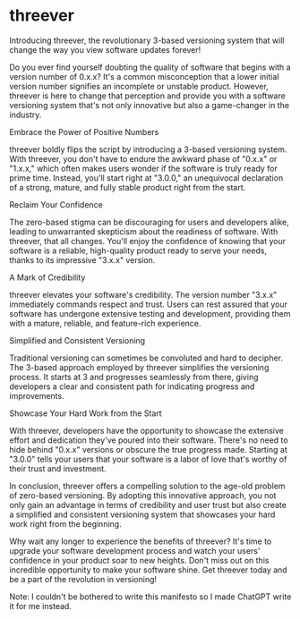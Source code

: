 # threever

Introducing threever, the revolutionary 3-based versioning system that will change the way you view 
software updates forever! 

Do you ever find yourself doubting the quality of software that begins with a version number of 0.x.x? 
It's a common misconception that a lower initial version number signifies an incomplete or unstable 
product. However, threever is here to change that perception and provide you with a software versioning 
system that's not only innovative but also a game-changer in the industry.

Embrace the Power of Positive Numbers

threever boldly flips the script by introducing a 3-based versioning system. With threever, you don't 
have to endure the awkward phase of "0.x.x" or "1.x.x," which often makes users wonder if the software 
is truly ready for prime time. Instead, you'll start right at "3.0.0," an unequivocal declaration of 
a strong, mature, and fully stable product right from the start.

Reclaim Your Confidence

The zero-based stigma can be discouraging for users and developers alike, leading to unwarranted skepticism 
about the readiness of software. With threever, that all changes. You'll enjoy the confidence of knowing 
that your software is a reliable, high-quality product ready to serve your needs, thanks to its impressive 
"3.x.x" version.

A Mark of Credibility

threever elevates your software's credibility. The version number "3.x.x" immediately commands respect 
and trust. Users can rest assured that your software has undergone extensive testing and development, 
providing them with a mature, reliable, and feature-rich experience.

Simplified and Consistent Versioning

Traditional versioning can sometimes be convoluted and hard to decipher. The 3-based approach employed by 
threever simplifies the versioning process. It starts at 3 and progresses seamlessly from there, giving 
developers a clear and consistent path for indicating progress and improvements.

Showcase Your Hard Work from the Start

With threever, developers have the opportunity to showcase the extensive effort and dedication they've 
poured into their software. There's no need to hide behind "0.x.x" versions or obscure the true progress 
made. Starting at "3.0.0" tells your users that your software is a labor of love that's worthy of their 
trust and investment.

In conclusion, threever offers a compelling solution to the age-old problem of zero-based versioning. By 
adopting this innovative approach, you not only gain an advantage in terms of credibility and user trust 
but also create a simplified and consistent versioning system that showcases your hard work right from the 
beginning.

Why wait any longer to experience the benefits of threever? It's time to upgrade your software development 
process and watch your users' confidence in your product soar to new heights. Don't miss out on this 
incredible opportunity to make your software shine. Get threever today and be a part of the revolution 
in versioning!

Note: I couldn't be bothered to write this manifesto so I made ChatGPT write it for me instead.